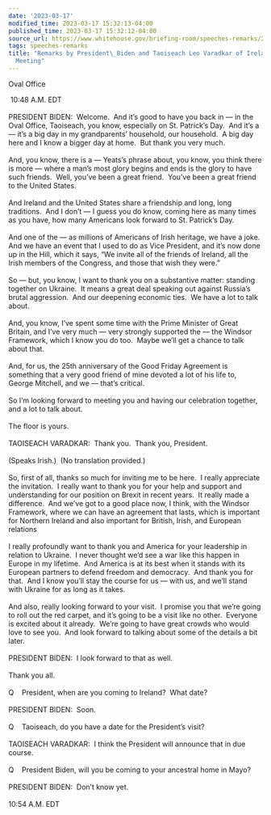```yaml
---
date: '2023-03-17'
modified_time: 2023-03-17 15:32:13-04:00
published_time: 2023-03-17 15:32:12-04:00
source_url: https://www.whitehouse.gov/briefing-room/speeches-remarks/2023/03/17/remarks-by-president-biden-and-taoiseach-leo-varadkar-of-ireland-before-bilateral-meeting/
tags: speeches-remarks
title: "Remarks by President\_Biden and Taoiseach Leo Varadkar of Ireland Before Bilateral\_\
  Meeting"
---
```

 
Oval Office

 10:48 A.M. EDT  
   
PRESIDENT BIDEN:  Welcome.  And it’s good to have you back in — in the
Oval Office, Taoiseach, you know, especially on St. Patrick’s Day.  And
it’s a — it’s a big day in my grandparents’ household, our household.  A
big day here and I know a bigger day at home.  But thank you very
much.   
   
And, you know, there is a — Yeats’s phrase about, you know, you think
there is more — where a man’s most glory begins and ends is the glory to
have such friends.  Well, you’ve been a great friend.  You’ve been a
great friend to the United States.   
   
And Ireland and the United States share a friendship and long, long
traditions.  And I don’t — I guess you do know, coming here as many
times as you have, how many Americans look forward to St. Patrick’s
Day.   
   
And one of the — as millions of Americans of Irish heritage, we have a
joke.  And we have an event that I used to do as Vice President, and
it’s now done up in the Hill, which it says, “We invite all of the
friends of Ireland, all the Irish members of the Congress, and those
that wish they were.”   
   
So — but, you know, I want to thank you on a substantive matter:
standing together on Ukraine.  It means a great deal speaking out
against Russia’s brutal aggression.  And our deepening economic ties. 
We have a lot to talk about.  
   
And, you know, I’ve spent some time with the Prime Minister of Great
Britain, and I’ve very much — very strongly supported the — the Windsor
Framework, which I know you do too.  Maybe we’ll get a chance to talk
about that.  
   
And, for us, the 25th anniversary of the Good Friday Agreement is
something that a very good friend of mine devoted a lot of his life to,
George Mitchell, and we — that’s critical.  
   
So I’m looking forward to meeting you and having our celebration
together, and a lot to talk about.  
   
The floor is yours.   
   
TAOISEACH VARADKAR:  Thank you.  Thank you, President.  
   
(Speaks Irish.)  (No translation provided.)  
   
So, first of all, thanks so much for inviting me to be here.  I really
appreciate the invitation.  I really want to thank you for your help and
support and understanding for our position on Brexit in recent years. 
It really made a difference.  And we’ve got to a good place now, I
think, with the Windsor Framework, where we can have an agreement that
lasts, which is important for Northern Ireland and also important for
British, Irish, and European relations  
   
I really profoundly want to thank you and America for your leadership in
relation to Ukraine.  I never thought we’d see a war like this happen in
Europe in my lifetime.  And America is at its best when it stands with
its European partners to defend freedom and democracy.  And thank you
for that.  And I know you’ll stay the course for us — with us, and we’ll
stand with Ukraine for as long as it takes.  
   
And also, really looking forward to your visit.  I promise you that
we’re going to roll out the red carpet, and it’s going to be a visit
like no other.  Everyone is excited about it already.  We’re going to
have great crowds who would love to see you.  And look forward to
talking about some of the details a bit later.  
   
PRESIDENT BIDEN:  I look forward to that as well.  
   
Thank you all.  
   
Q    President, when are you coming to Ireland?  What date?  
   
PRESIDENT BIDEN:  Soon.  
   
Q    Taoiseach, do you have a date for the President’s visit?  
   
TAOISEACH VARADKAR:  I think the President will announce that in due
course.  
   
Q    President Biden, will you be coming to your ancestral home in
Mayo?  
   
PRESIDENT BIDEN:  Don’t know yet.  
   
10:54 A.M. EDT
